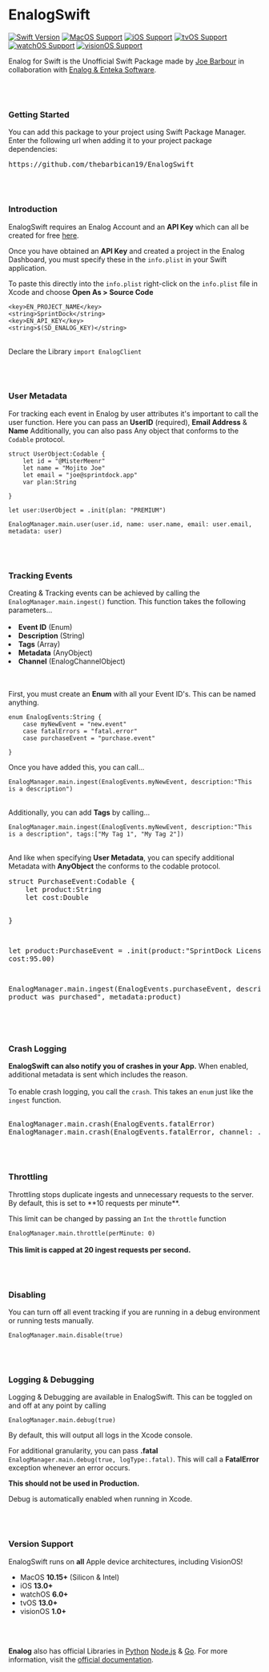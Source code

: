 <h1>EnalogSwift</h1>

[![Swift Version](https://img.shields.io/badge/Swift-5.x-orange.svg)]()
[![MacOS Support](https://img.shields.io/badge/MacOS-10.14+-green)]()
[![iOS Support](https://img.shields.io/badge/iOS-11.0+-green)]()
[![tvOS Support](https://img.shields.io/badge/tvOS-11.0+-green)]()
[![watchOS Support](https://img.shields.io/badge/watchOS-4.0+-green)]()
[![visionOS Support](https://img.shields.io/badge/visionOS-1.0+-green)]()


Enalog for Swift is the Unofficial Swift Package made by <a href="https://twitter.com/mistermeenr">Joe Barbour</a> in collaboration with <a href="https://enalog.app/">Enalog & Enteka Software</a>.

<br/><br/>
<h3>Getting Started</h3>
<p>You can add this package to your project using Swift Package Manager. Enter the following url when adding it to your project package dependencies:</p>

<pre>https://github.com/thebarbican19/EnalogSwift</pre>
<br/><br/>
<h3>Introduction</h3>
<p>EnalogSwift requires an Enalog Account and an <strong>API Key</strong> which can all be created for free <a href="https://dash.enalog.app/organisation">here</a>.</p>
<p>Once you have obtained an <strong>API Key</strong> and created a project in the Enalog Dashboard, you must specify these in the <code>info.plist</code> in your Swift application.</p>
<p>To paste this directly into the <code>info.plist</code> right-click on the <code>info.plist</code> file in Xcode and choose <strong>Open As > Source Code</strong></p>

```
<key>EN_PROJECT_NAME</key>
<string>SprintDock</string>
<key>EN_API_KEY</key>
<string>$(SD_ENALOG_KEY)</string>
```

<br/>
Declare the Library <code>import EnalogClient</code>
	
<br/><br/>
<h3>User Metadata</h3>
<p><p>
<p>For tracking each event in Enalog by user attributes it's important to call the user function. Here you can pass an <strong>UserID</strong> (required), <strong>Email Address</strong> & <strong>Name</strong> Additionally, you can also pass Any object that conforms to the <code>Codable</code> protocol. </p>

```
struct UserObject:Codable {
    let id = "@MisterMeenr"
    let name = "Mojito Joe"
    let email = "joe@sprintdock.app"
    var plan:String
                                
}
                            
let user:UserObject = .init(plan: "PREMIUM")

EnalogManager.main.user(user.id, name: user.name, email: user.email, metadata: user)
```
  <br/><br/>
<h3>Tracking Events</h3>
Creating & Tracking events can be achieved by calling the <code>EnalogManager.main.ingest()</code> function. This function takes the following parameters...
<br/><br/>
<li><strong>Event ID</strong> (Enum)</li>
<li><strong>Description</strong> (String)</li>
<li><strong>Tags</strong> (Array<String>)</li>
<li><strong>Metadata</strong> (AnyObject)</li>
<li><strong>Channel</strong> (EnalogChannelObject)</li>

<br/><br/>
First, you must create an <strong>Enum</strong> with all your Event ID's. This can be named anything. 

```
enum EnalogEvents:String {
    case myNewEvent = "new.event"
    case fatalErrors = "fatal.error"
    case purchaseEvent = "purchase.event"

}
```

<p>Once you have added this, you can call...</p> <code>EnalogManager.main.ingest(EnalogEvents.myNewEvent, description:"This is a description")</code>
  <br/><br/>
<p>Additionally, you can add <strong>Tags</strong> by calling...</p> <code>EnalogManager.main.ingest(EnalogEvents.myNewEvent, description:"This is a description", tags:["My Tag 1", "My Tag 2"])</code>
 <br/><br/>
<p>And like when specifying <strong>User Metadata</strong>, you can specify additional Metadata with <strong>AnyObject</strong> the conforms to the codable protocol.</p>
<pre>
struct PurchaseEvent:Codable {
    let product:String
    let cost:Double
	
}

let product:PurchaseEvent = .init(product:"SprintDock License", cost:95.00)

EnalogManager.main.ingest(EnalogEvents.purchaseEvent, description:"A product was purchased", metadata:product)</pre>

<br/><br/>
<h3>Crash Logging</h3>
<strong>EnalogSwift can also notify you of crashes in your App.</strong> When enabled, additional metadata is sent which includes the reason.
<br><br>
To enable crash logging, you call the <code>crash</code>. This takes an <code>enum</code> just like the <code>ingest</code> function. <br><br>
<pre>
EnalogManager.main.crash(EnalogEvents.fatalError)
EnalogManager.main.crash(EnalogEvents.fatalError, channel: .init(.slack, id:"MY CHANNEL"))
</pre>

<br/><br/>
<h3>Throttling</h3>
<p>Throttling stops duplicate ingests and unnecessary requests to the server. By default, this is set to **10 requests per minute**.</p>
<p>This limit can be changed by passing an <code>Int</code> the <code>throttle</code> function</p> 
<code>EnalogManager.main.throttle(perMinute: 0)</code>
<br/><br/>
<strong>This limit is capped at 20 ingest requests per second.</strong>

<br/><br/>
<h3>Disabling</h3>
<p>You can turn off all event tracking if you are running in a debug environment or running tests manually.</p>
<code>EnalogManager.main.disable(true)</code>

<br/><br/>
<h3>Logging & Debugging</h3>
<p>Logging & Debugging are available in EnalogSwift. This can be toggled on and off at any point by calling</p> 
<code>EnalogManager.main.debug(true)</code><p></p>By default, this will output all logs in the Xcode console.</p>
<p></p>For additional granularity, you can pass <strong>.fatal</strong> <code>EnalogManager.main.debug(true, logType:.fatal)</code>. This will call a <strong>FatalError</strong> exception whenever an error occurs.</p><p></p><strong>This should not be used in Production.</strong></p>
<p>Debug is automatically enabled when running in Xcode.</p>
<br/><br/>

<h3>Version Support</h3>

EnalogSwift runs on **all** Apple device architectures, including  VisionOS! <br/>
 - MacOS **10.15+** (Silicon & Intel)<br/>
 - iOS **13.0+**<br/>
 - watchOS **6.0+**<br/>
 - tvOS **13.0+**<br/>
 - visionOS **1.0+**<br/>

<br/><br/>

<strong>Enalog</strong> also has official Libraries in <a href="https://enalog.app/docs/sdks/python/">Python</a> <a href="https://enalog.app/docs/sdks/node-js/">Node.js</a> & <a href="https://enalog.app/docs/sdks/go/">Go</a>. For more information, visit the <a href="https://enalog.app/docs/">official documentation</a>.


